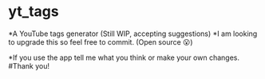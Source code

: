 # yt_tags
*A YouTube tags generator (Still WIP, accepting suggestions)
*I am looking to upgrade this so feel free to commit. (Open source 😮)

*If you use the app tell me what you think or make your own changes.
#Thank you!
